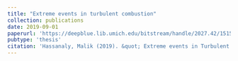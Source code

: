 ```yaml
---
title: "Extreme events in turbulent combustion"
collection: publications
date: 2019-09-01
paperurl: 'https://deepblue.lib.umich.edu/bitstream/handle/2027.42/151504/malihass_1.pdf'
pubtype: 'thesis'
citation: 'Hassanaly, Malik (2019). &quot; Extreme events in Turbulent Combustion.&quot; <i>PhD Dissertation</i>.'
---
```

